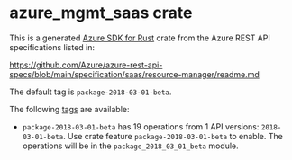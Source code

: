 # azure_mgmt_saas crate

This is a generated [Azure SDK for Rust](https://github.com/Azure/azure-sdk-for-rust) crate from the Azure REST API specifications listed in:

https://github.com/Azure/azure-rest-api-specs/blob/main/specification/saas/resource-manager/readme.md

The default tag is `package-2018-03-01-beta`.

The following [tags](https://github.com/Azure/azure-sdk-for-rust/blob/main/services/tags.md) are available:

- `package-2018-03-01-beta` has 19 operations from 1 API versions: `2018-03-01-beta`. Use crate feature `package-2018-03-01-beta` to enable. The operations will be in the `package_2018_03_01_beta` module.